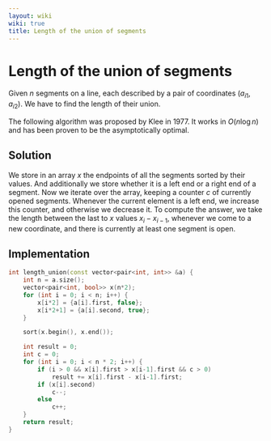 ```yaml
---
layout: wiki
wiki: true
title: Length of the union of segments
---
```


# Length of the union of segments

Given $n$ segments on a line, each described by a pair of coordinates $(a_{i1}, a_{i2})$.
We have to find the length of their union.

The following algorithm was proposed by Klee in 1977.
It works in $O(n\log n)$ and has been proven to be the asymptotically optimal.

## Solution

We store in an array $x$ the endpoints of all the segments sorted by their values.
And additionally we store whether it is a left end or a right end of a segment.
Now we iterate over the array, keeping a counter $c$ of currently opened segments.
Whenever the current element is a left end, we increase this counter, and otherwise we decrease it.
To compute the answer, we take the length between the last to $x$ values $x_i - x_{i-1}$, whenever we come to a new coordinate, and there is currently at least one segment is open.

## Implementation

```cpp
int length_union(const vector<pair<int, int>> &a) {
    int n = a.size();
    vector<pair<int, bool>> x(n*2);
    for (int i = 0; i < n; i++) {
        x[i*2] = {a[i].first, false};
        x[i*2+1] = {a[i].second, true};
    }

    sort(x.begin(), x.end());

    int result = 0;
    int c = 0;
    for (int i = 0; i < n * 2; i++) {
        if (i > 0 && x[i].first > x[i-1].first && c > 0)
            result += x[i].first - x[i-1].first;
        if (x[i].second)
            c--;
        else
            c++;
    }
    return result;
}
```

